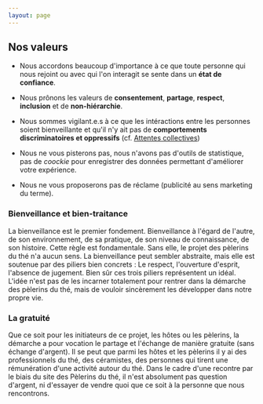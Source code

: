 ```yaml
---
layout: page
---
```


## Nos valeurs

- Nous accordons beaucoup d'importance à ce que toute personne qui nous rejoint ou avec qui l'on interagit se sente dans un **état de confiance**.  

- Nous prônons les valeurs de **consentement**, **partage**, **respect**, **inclusion** et de **non-hiérarchie**.

- Nous sommes vigilant.e.s à ce que les intéractions entre les personnes soient bienveillante et qu'il n'y ait pas de **comportements discriminatoires et oppressifs** (cf. [Attentes collectives](/attentes-collectives))

- Nous ne vous pisterons pas, nous n'avons pas d'outils de statistique, pas de _coockie_ pour enregistrer des données permettant d'améliorer votre expérience.

- Nous ne vous proposerons pas de réclame (publicité au sens marketing du terme).

### Bienveillance et bien-traitance

La bienveillance est le premier fondement.
Bienveillance à l'égard de l'autre, de son environnement, de sa pratique, de son niveau de connaissance, de son histoire.
Cette règle est fondamentale. Sans elle, le projet des pèlerins du thé n'a aucun sens.
La bienveillance peut sembler abstraite, mais elle est soutenue par des piliers bien concrets : Le respect, l'ouverture d'esprit, l'absence de jugement.
Bien sûr ces trois piliers représentent un idéal. L'idée n'est pas de les incarner totalement pour rentrer dans la démarche des pèlerins du thé, mais de vouloir sincèrement les développer dans notre propre vie.

### La gratuité

Que ce soit pour les initiateurs de ce projet, les hôtes ou les pèlerins, la démarche a pour vocation le partage et l'échange de manière gratuite (sans échange d'argent).
Il se peut que parmi les hôtes et les pèlerins il y ai des professionnels du thé, des céramistes, des personnes qui tirent une rémunération d'une activité autour du thé.
Dans le cadre d'une recontre par le biais du site des Pèlerins du thé, il n'est absolument pas question d'argent, ni d'essayer de vendre quoi que ce soit à la personne que nous rencontrons.

